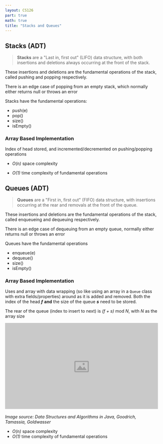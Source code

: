 ```yaml
---
layout: CS126
part: true
math: true
title: "Stacks and Queues"
---
```



## Stacks (ADT)
> **Stacks** are a "Last in, first out" (LIFO) data structure, with both insertions and deletions always occurring at the front of the stack. 

These insertions and deletions are the fundamental operations of the stack, called pushing and popping respectively.

There is an edge case of popping from an empty stack, which normally either returns null or throws an error

Stacks have the fundamental operations:

- push(e)
- pop()
- size()
- isEmpty()

### Array Based Implementation

Index of head stored, and incremented/decremented on pushing/popping operations

- *O(n)* space complexity

- *O(1)* time complexity of fundamental operations

## Queues (ADT)

> **Queues** are a "First in, first out" (FIFO) data structure, with insertions occurring at the rear and removals at the front of the queue. 

These insertions and deletions are the fundamental operations of the stack, called enqueueing and dequeuing respectively.

There is an edge case of dequeuing from an empty queue, normally either returns null or throws an error

Queues have the fundamental operations

- enqueue(e)
- dequeue()
- size()
- isEmpty()

### Array Based Implementation

Uses and array with data wrapping (so like using an array in a `Queue` class with extra fields/properties) around as it is added and removed. Both the index of the head ***f*** **and** the size of the queue ***s*** need to be stored.

The rear of the queue (index to insert to next) is *(f + s)* mod *N*, with *N* as the array size

![queueArrayImplementation](./images/placeholder.jpg)

*Image source: Data Structures and Algorithms in Java, Goodrich, Tamassia, Goldwasser*

- *O(n)* space complexity
- *O(1)* time complexity of fundamental operations
